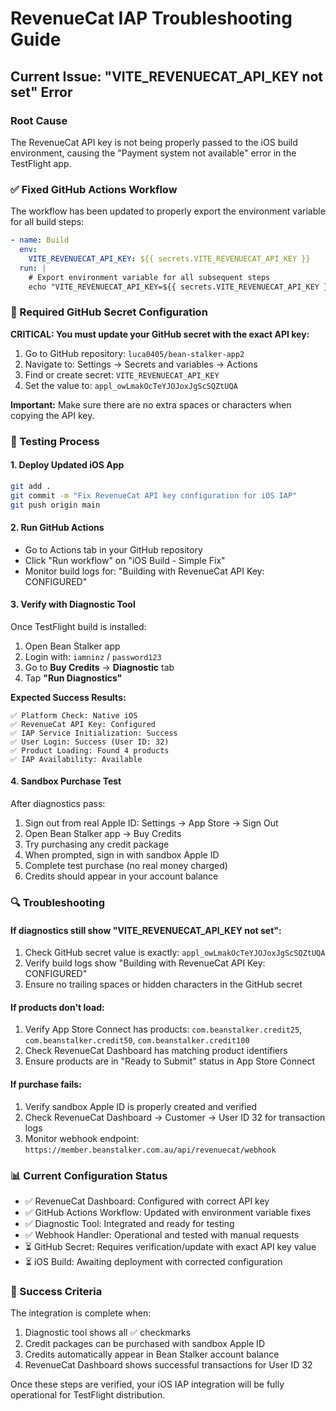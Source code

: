 # RevenueCat IAP Troubleshooting Guide

## Current Issue: "VITE_REVENUECAT_API_KEY not set" Error

### Root Cause
The RevenueCat API key is not being properly passed to the iOS build environment, causing the "Payment system not available" error in the TestFlight app.

### ✅ Fixed GitHub Actions Workflow
The workflow has been updated to properly export the environment variable for all build steps:

```yaml
- name: Build
  env:
    VITE_REVENUECAT_API_KEY: ${{ secrets.VITE_REVENUECAT_API_KEY }}
  run: |
    # Export environment variable for all subsequent steps
    echo "VITE_REVENUECAT_API_KEY=${{ secrets.VITE_REVENUECAT_API_KEY }}" >> $GITHUB_ENV
```

### 🔧 Required GitHub Secret Configuration

**CRITICAL: You must update your GitHub secret with the exact API key:**

1. Go to GitHub repository: `luca0405/bean-stalker-app2`
2. Navigate to: Settings → Secrets and variables → Actions
3. Find or create secret: `VITE_REVENUECAT_API_KEY`
4. Set the value to: `appl_owLmakOcTeYJOJoxJgScSQZtUQA`

**Important:** Make sure there are no extra spaces or characters when copying the API key.

### 📱 Testing Process

#### 1. Deploy Updated iOS App
```bash
git add .
git commit -m "Fix RevenueCat API key configuration for iOS IAP"
git push origin main
```

#### 2. Run GitHub Actions
- Go to Actions tab in your GitHub repository
- Click "Run workflow" on "iOS Build - Simple Fix"
- Monitor build logs for: "Building with RevenueCat API Key: CONFIGURED"

#### 3. Verify with Diagnostic Tool
Once TestFlight build is installed:
1. Open Bean Stalker app
2. Login with: `iamninz` / `password123`
3. Go to **Buy Credits** → **Diagnostic** tab
4. Tap **"Run Diagnostics"**

**Expected Success Results:**
```
✅ Platform Check: Native iOS
✅ RevenueCat API Key: Configured
✅ IAP Service Initialization: Success
✅ User Login: Success (User ID: 32)
✅ Product Loading: Found 4 products
✅ IAP Availability: Available
```

#### 4. Sandbox Purchase Test
After diagnostics pass:
1. Sign out from real Apple ID: Settings → App Store → Sign Out
2. Open Bean Stalker app → Buy Credits
3. Try purchasing any credit package
4. When prompted, sign in with sandbox Apple ID
5. Complete test purchase (no real money charged)
6. Credits should appear in your account balance

### 🔍 Troubleshooting

#### If diagnostics still show "VITE_REVENUECAT_API_KEY not set":
1. Check GitHub secret value is exactly: `appl_owLmakOcTeYJOJoxJgScSQZtUQA`
2. Verify build logs show "Building with RevenueCat API Key: CONFIGURED"
3. Ensure no trailing spaces or hidden characters in the GitHub secret

#### If products don't load:
1. Verify App Store Connect has products: `com.beanstalker.credit25`, `com.beanstalker.credit50`, `com.beanstalker.credit100`
2. Check RevenueCat Dashboard has matching product identifiers
3. Ensure products are in "Ready to Submit" status in App Store Connect

#### If purchase fails:
1. Verify sandbox Apple ID is properly created and verified
2. Check RevenueCat Dashboard → Customer → User ID 32 for transaction logs
3. Monitor webhook endpoint: `https://member.beanstalker.com.au/api/revenuecat/webhook`

### 📊 Current Configuration Status
- ✅ RevenueCat Dashboard: Configured with correct API key
- ✅ GitHub Actions Workflow: Updated with environment variable fixes
- ✅ Diagnostic Tool: Integrated and ready for testing
- ✅ Webhook Handler: Operational and tested with manual requests
- ⏳ GitHub Secret: Requires verification/update with exact API key value
- ⏳ iOS Build: Awaiting deployment with corrected configuration

### 🎯 Success Criteria
The integration is complete when:
1. Diagnostic tool shows all ✅ checkmarks
2. Credit packages can be purchased with sandbox Apple ID
3. Credits automatically appear in Bean Stalker account balance
4. RevenueCat Dashboard shows successful transactions for User ID 32

Once these steps are verified, your iOS IAP integration will be fully operational for TestFlight distribution.